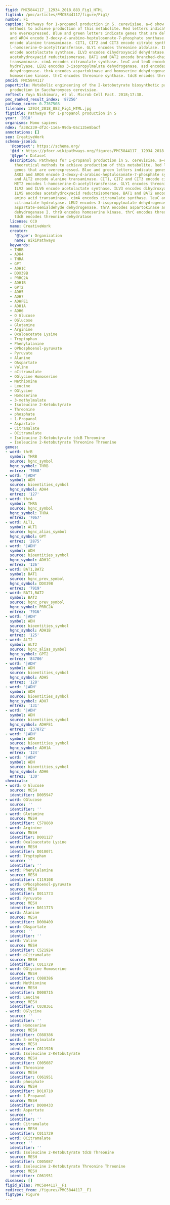 ```yaml
---
figid: PMC5844117__12934_2018_883_Fig1_HTML
figlink: /pmc/articles/PMC5844117/figure/Fig1/
number: F1
caption: Pathways for 1-propanol production in S. cerevisiae. a–d show different theoretical
  methods to achieve production of this metabolite. Red letters indicate genes that
  are overexpressed. Blue and green letters indicate genes that are deleted. ARO3
  and ARO4 encode 3-deoxy-d-arabino-heptulosonate-7-phosphate synthase. ALT1 and ALT2
  encode alanine transaminase. CIT1, CIT2 and CIT3 encode citrate synthase. MET2 encodes
  l-homoserine-O-acetyltransferase. GLY1 encodes threonine aldolase. ILV2 and ILV6
  encode acetolactate synthase. ILV3 encodes dihydroxyacid dehydratase. ILV5 encodes
  acetohydroxyacid reductoisomerase. BAT1 and BAT2 encode branched-chain amino acid
  transaminase. cimA encodes citramalate synthase. leuC and leuD encode citramalate
  hydrolyase. LEU2 encodes 3-isopropylmalate dehydrogenase. asd encodes aspartate-semialdehyde
  dehydrogenase. thrA encodes aspartokinase and homoserine dehydrogenase I. thrB encodes
  homoserine kinase. thrC encodes threonine synthase. tdcB encodes threonine dehydratase
pmcid: PMC5844117
papertitle: Metabolic engineering of the 2-ketobutyrate biosynthetic pathway for 1-propanol
  production in Saccharomyces cerevisiae.
reftext: Yuya Nishimura, et al. Microb Cell Fact. 2018;17:38.
pmc_ranked_result_index: '87256'
pathway_score: 0.7767508
filename: 12934_2018_883_Fig1_HTML.jpg
figtitle: Pathways for 1-propanol production in S
year: '2018'
organisms: Homo sapiens
ndex: fa38c239-df2c-11ea-99da-0ac135e8bacf
annotations: []
seo: CreativeWork
schema-jsonld:
  '@context': https://schema.org/
  '@id': https://pfocr.wikipathways.org/figures/PMC5844117__12934_2018_883_Fig1_HTML.html
  '@type': Dataset
  description: Pathways for 1-propanol production in S. cerevisiae. a–d show different
    theoretical methods to achieve production of this metabolite. Red letters indicate
    genes that are overexpressed. Blue and green letters indicate genes that are deleted.
    ARO3 and ARO4 encode 3-deoxy-d-arabino-heptulosonate-7-phosphate synthase. ALT1
    and ALT2 encode alanine transaminase. CIT1, CIT2 and CIT3 encode citrate synthase.
    MET2 encodes l-homoserine-O-acetyltransferase. GLY1 encodes threonine aldolase.
    ILV2 and ILV6 encode acetolactate synthase. ILV3 encodes dihydroxyacid dehydratase.
    ILV5 encodes acetohydroxyacid reductoisomerase. BAT1 and BAT2 encode branched-chain
    amino acid transaminase. cimA encodes citramalate synthase. leuC and leuD encode
    citramalate hydrolyase. LEU2 encodes 3-isopropylmalate dehydrogenase. asd encodes
    aspartate-semialdehyde dehydrogenase. thrA encodes aspartokinase and homoserine
    dehydrogenase I. thrB encodes homoserine kinase. thrC encodes threonine synthase.
    tdcB encodes threonine dehydratase
  license: CC0
  name: CreativeWork
  creator:
    '@type': Organization
    name: WikiPathways
  keywords:
  - THRB
  - ADH4
  - THRA
  - GPT
  - ADH1C
  - DDX39B
  - PRRC2A
  - ADH1B
  - GPT2
  - ADH5
  - ADH7
  - ADHFE1
  - ADH1A
  - ADH6
  - O Glucose
  - OGlucose
  - Glutamine
  - Arginine
  - Oxaloacetate Lysine
  - Tryptophan
  - Phenylalanine
  - OPhosphoenol-pyruvate
  - Pyruvate
  - Alanine
  - OAspartate
  - Valine
  - oCitramalate
  - OGlycine Homoserine
  - Methionine
  - Leucine
  - OGlycine
  - Homoserine
  - 3-methylmalate
  - Isoleucine 2-Ketobutyrate
  - Threonine
  - phosphate
  - 1-Propanol
  - Aspartate
  - Citramalate
  - OCitramalate
  - Isoleucine 2-Ketobutyrate tdcB Threonine
  - Isoleucine 2-Ketobutyrate Threonine Threonine
genes:
- word: thrB
  symbol: THRB
  source: hgnc_symbol
  hgnc_symbol: THRB
  entrez: '7068'
- word: '|ADH'
  symbol: ADH
  source: bioentities_symbol
  hgnc_symbol: ADH4
  entrez: '127'
- word: thrA
  symbol: THRA
  source: hgnc_symbol
  hgnc_symbol: THRA
  entrez: '7067'
- word: ALT1,
  symbol: ALT1
  source: hgnc_alias_symbol
  hgnc_symbol: GPT
  entrez: '2875'
- word: '|ADH'
  symbol: ADH
  source: bioentities_symbol
  hgnc_symbol: ADH1C
  entrez: '126'
- word: BAT1,BAT2
  symbol: BAT1
  source: hgnc_prev_symbol
  hgnc_symbol: DDX39B
  entrez: '7919'
- word: BAT1,BAT2
  symbol: BAT2
  source: hgnc_prev_symbol
  hgnc_symbol: PRRC2A
  entrez: '7916'
- word: '|ADH'
  symbol: ADH
  source: bioentities_symbol
  hgnc_symbol: ADH1B
  entrez: '125'
- word: ALT2
  symbol: ALT2
  source: hgnc_alias_symbol
  hgnc_symbol: GPT2
  entrez: '84706'
- word: '|ADH'
  symbol: ADH
  source: bioentities_symbol
  hgnc_symbol: ADH5
  entrez: '128'
- word: '|ADH'
  symbol: ADH
  source: bioentities_symbol
  hgnc_symbol: ADH7
  entrez: '131'
- word: '|ADH'
  symbol: ADH
  source: bioentities_symbol
  hgnc_symbol: ADHFE1
  entrez: '137872'
- word: '|ADH'
  symbol: ADH
  source: bioentities_symbol
  hgnc_symbol: ADH1A
  entrez: '124'
- word: '|ADH'
  symbol: ADH
  source: bioentities_symbol
  hgnc_symbol: ADH6
  entrez: '130'
chemicals:
- word: O Glucose
  source: MESH
  identifier: D005947
- word: OGlucose
  source: ''
  identifier: ''
- word: Glutamine
  source: MESH
  identifier: C578860
- word: Arginine
  source: MESH
  identifier: D001127
- word: Oxaloacetate Lysine
  source: MESH
  identifier: D010071
- word: Tryptophan
  source: ''
  identifier: ''
- word: Phenylalanine
  source: MESH
  identifier: C119108
- word: OPhosphoenol-pyruvate
  source: MESH
  identifier: D011773
- word: Pyruvate
  source: MESH
  identifier: D011773
- word: Alanine
  source: MESH
  identifier: D000409
- word: OAspartate
  source: ''
  identifier: ''
- word: Valine
  source: MESH
  identifier: C521924
- word: oCitramalate
  source: MESH
  identifier: C011729
- word: OGlycine Homoserine
  source: MESH
  identifier: C088386
- word: Methionine
  source: MESH
  identifier: D008715
- word: Leucine
  source: MESH
  identifier: C038361
- word: OGlycine
  source: ''
  identifier: ''
- word: Homoserine
  source: MESH
  identifier: C088386
- word: 3-methylmalate
  source: MESH
  identifier: C011926
- word: Isoleucine 2-Ketobutyrate
  source: MESH
  identifier: C005087
- word: Threonine
  source: MESH
  identifier: C061951
- word: phosphate
  source: MESH
  identifier: D010710
- word: 1-Propanol
  source: MESH
  identifier: D000433
- word: Aspartate
  source: ''
  identifier: ''
- word: Citramalate
  source: MESH
  identifier: C011729
- word: OCitramalate
  source: ''
  identifier: ''
- word: Isoleucine 2-Ketobutyrate tdcB Threonine
  source: MESH
  identifier: C005087
- word: Isoleucine 2-Ketobutyrate Threonine Threonine
  source: MESH
  identifier: C061951
diseases: []
figid_alias: PMC5844117__F1
redirect_from: /figures/PMC5844117__F1
figtype: Figure
---
```

